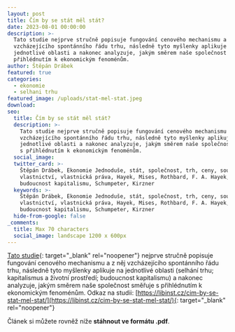 ```yaml
---
layout: post
title: Čím by se stát měl stát?
date: 2023-08-01 00:00:00
description: >-
  Tato studie nejprve stručně popisuje fungování cenového mechanismu a z něj
  vzcházejícího spontánního řádu trhu, následně tyto myšlenky aplikuje na
  jednotlivé oblasti a nakonec analyzuje, jakým směrem naše společnost směřuje s
  přihlédnutím k ekonomickým fenoménům.
author: Štěpán Drábek
featured: true
categories:
  - ekonomie
  - selhani trhu
featured_image: /uploads/stat-mel-stat.jpeg
download:
seo:
  title: Čím by se stát měl stát?
  description: >-
    Tato studie nejprve stručně popisuje fungování cenového mechanismu a z něj
    vzcházejícího spontánního řádu trhu, následně tyto myšlenky aplikuje na
    jednotlivé oblasti a nakonec analyzuje, jakým směrem naše společnost směřuje
    s přihlédnutím k ekonomickým fenoménům.
  social_image:
  twitter_card: >-
    Štěpán Drábek, Ekonomie Jednoduše, stát, společnost, trh, ceny, soukromé
    vlastnictví, vlastnická práva, Hayek, Mises, Rothbard, F. A. Hayek,
    budoucnost kapitalismu, Schumpeter, Kirzner
  keywords: >-
    Štěpán Drábek, Ekonomie Jednoduše, stát, společnost, trh, ceny, soukromé
    vlastnictví, vlastnická práva, Hayek, Mises, Rothbard, F. A. Hayek,
    budoucnost kapitalismu, Schumpeter, Kirzner
  hide-from-google: false
_comments:
  title: Max 70 characters
  social_image: landscape 1200 x 600px
---
```

[Tato studie](https://libinst.cz/wp-content/uploads/2023/08/stat-trh_public_v1.pdf){: target="_blank" rel="noopener"}&nbsp;nejprve stručně popisuje fungování cenového mechanismu a z něj vzcházejícího spontánního řádu trhu, následně tyto myšlenky aplikuje na jednotlivé oblasti (selhání trhu; kapitalismus a životní prostředí; budoucnost kapitalismu) a nakonec analyzuje, jakým směrem naše společnost směřuje s přihlédnutím k ekonomickým fenoménům. Odkaz na studii:&nbsp;[https://libinst.cz/cim-by-se-stat-mel-stat/](https://libinst.cz/cim-by-se-stat-mel-stat/){: target="_blank" rel="noopener"}

Článek si můžete rovněž níže&nbsp;**stáhnout ve formátu .pdf**.